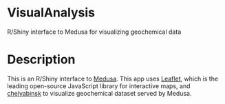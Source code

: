 # VisualAnalysis

R/Shiny interface to Medusa for visualizing geochemical data

# Description

This is an R/Shiny interface to [Medusa][medusa].
This app uses [Leaflet][leaflet], which is the leading open-source JavaScript library for interactive maps, and [chelyabinsk][] to visualize geochemical dataset served by Medusa.

[medusa]: https://github.com/misasa/medusa/        "Medusa"
[leaflet]: https://leafletjs.com/ "Leaflet"
[chelyabinsk]: https://github.com/misasa/chelyabinsk   "Chelyabinsk"
